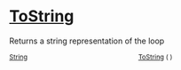 # [ToString](./Loop-100663344.md)

Returns a string representation of the loop

<sub>[String](https://docs.microsoft.com/en-us/dotnet/api/System.String)</sub><img width=200/><sub>[ToString](./Loop-100663344.md) (  )</sub><br>


